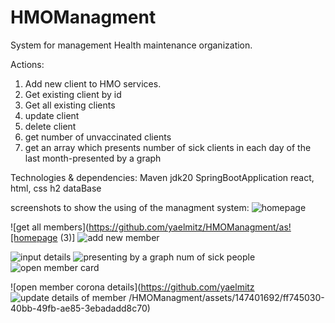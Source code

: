 # HMOManagment
System for management Health maintenance organization.

Actions:
1. Add new client to HMO services.
2. Get existing client by id
3. Get all existing clients
4. update client
5. delete client
6. get number of unvaccinated clients
7. get an array which presents number of sick clients in each day of the last month-presented by a graph

Technologies & dependencies:
Maven
jdk20
SpringBootApplication
react, html, css
h2 dataBase

screenshots to show the using of the managment system:
![homepage](https://github.com/yaelmitz/HMOManagment/assets/147401692/e1a795cc-bba1-4373-a202-9943e688ec31)

![get all members](https://github.com/yaelmitz/HMOManagment/as![homepage (3)] 
![add new member](https://github.com/yaelmitz/HMOManagment/assets/147401692/56a62a48-cb16-4ab9-8049-0efd3895c958)

![input details](https://github.com/yaelmitz/HMOManagment/assets/147401692/edca6788-49ce-4b51-8c85-3feaf22d1b4d)
![presenting by a graph num of sick people](https://github.com/yaelmitz/HMOManagment/assets/147401692/3de9b166-52d2-4d1b-a3d1-fb55c5edd486)
![open member card](https://github.com/yaelmitz/HMOManagment/assets/147401692/bda5b9da-ffe4-4515-b0ac-e9b9a5519582)

![open member corona details](https://github.com/yaelmitz
![update details of member](https://github.com/yaelmitz/HMOManagment/assets/147401692/a8c3c448-a1dc-421e-828d-3c011ebd1c51)
/HMOManagment/assets/147401692/ff745030-40bb-49fb-ae85-3ebadadd8c70)

